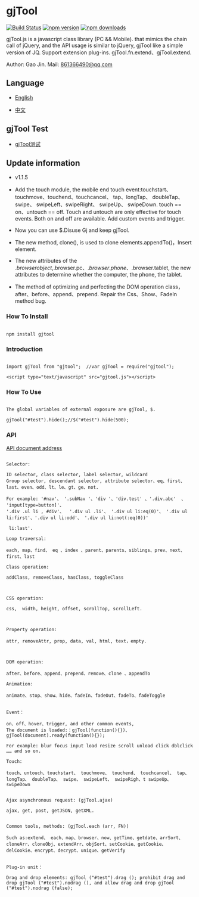﻿# gjTool

[![Build Status](https://travis-ci.org/gjTool/gjTool.svg?branch=master)](https://travis-ci.org/gjTool/gjTool)
[![npm version](https://img.shields.io/npm/v/gjtool.svg)](https://www.npmjs.com/package/gjtool)
[![npm downloads](https://img.shields.io/npm/dm/gjtool.svg)](https://www.npmjs.com/package/gjtool)


gjTool.js is a javascript class library (PC && Mobile). that mimics the chain call of jQuery, and the API usage is similar to jQuery, gjTool like a simple version of JQ.
Support extension plug-ins. gjTool.fn.extend、gjTool.extend.

Author: Gao Jin. Mail: 861366490@qq.com

## Language


- [English](README.md)

- [中文](README-CN.md)

## gjTool Test

- [gjTool测试](https://gjtool.github.io/gjTool/index.html)

## Update information

- v1.1.5

- Add the touch module, the mobile end touch event:touchstart、touchmove、touchend、touchcancel、  tap、longTap、 doubleTap、 swipe、 swipeLeft、swipeRight、 swipeUp、 swipeDown. touch == on、untouch == off. Touch and untouch are only effective for touch events. Both on and off are available.  Add custom events and trigger.

- Now you can use $.Disuse Gj and keep gjTool.

- The new method, clone(), is used to clone elements.appendTo()，Insert element.

- The new attributes of the $.browser object,$.browser.pc、$.browser.phone、$.browser.tablet, the new attributes to determine whether the computer, the phone, the tablet.

- The method of optimizing and perfecting the DOM operation class，after、before、append、prepend. Repair the Css、Show、FadeIn method bug.


### How To Install
```

npm install gjtool

```

### Introduction
```

import gjTool from "gjtool";  //var gjTool = require("gjtool");
```

```
<script type="text/javascript" src="gjtool.js"></script>

```

### How To Use
```

The global variables of external exposure are gjTool, $.

gjTool("#test").hide();//$("#test").hide(500);

```

### API
[API document address](https://gjtool.github.io/gjToolAPI/)


```

Selector:

ID selector, class selector, label selector, wildcard
Group selector, descendant selector, attribute selector、eq、first、last、even、odd、lt、le、gt、ge、not.

For example: '#nav'、 '.subNav '、'div '、'div.test' 、'.div.abc'  、 'input[type=button]'、
'.div .ul li , #div'、  '.div ul .li'、 '.div ul li:eq(0)'、 '.div ul li:first'、'.div ul li:odd'、 '.div ul li:not(:eq(0))'

 li:last'.

Loop traversal: 

each, map、find、 eq 、index 、parent、parents、siblings、prev、next、first、last

Class operation:

addClass, removeClass, hasClass, toggleClass



CSS operation:

css,  width, height, offset, scrollTop, scrollLeft.



Property operation:

attr, removeAttr, prop, data, val, html, text，empty.



DOM operation:

after、before、append、prepend、remove、clone 、appendTo

Animation:

animate、stop、show、hide、fadeIn、fadeOut、fadeTo、fadeToggle


Event：

on、off、hover、trigger, and other common events,
The document is loaded:：gjTool(function(){})、gjTool(document).ready(function(){});

For example: blur focus input load resize scroll unload click dblclick …… and so on.

Touch:

touch、untouch、touchstart、 touchmove、 touchend、 touchcancel、 tap、 longTap、 doubleTap、 swipe、 swipeLeft、 swipeRigh、t swipeUp、 swipeDown


Ajax asynchronous request: (gjTool.ajax)

ajax, get, post, getJSON, getXML.


Common tools, methods: (gjTool.each (arr, FN))

Such as:extend、 each、map、browser、now、getTime、getdate、arrSort、cloneArr、cloneObj、extendArr、objSort、setCookie、getCookie、delCookie、encrypt、decrypt、unique、getVerify


Plug-in unit：

Drag and drop elements: gjTool ("#test").drag (); prohibit drag and drop gjTool ("#test").nodrag (), and allow drag and drop gjTool ("#test").nodrag (false);
